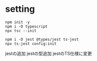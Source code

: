 # setting
```
npm init -y
npm i -D typescript
npx tsc --init
```

```
npm i -D jest @types/jest ts-jest
npx ts-jest config:init
```
jestの追加
jestの型追加
jestのTS仕様に変更
